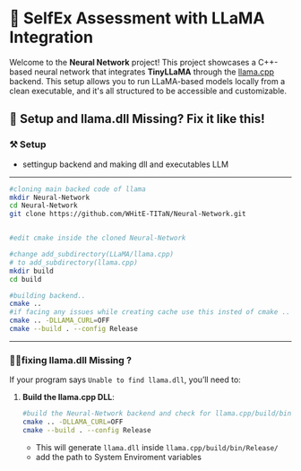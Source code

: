 # 🧠 SelfEx Assessment with LLaMA Integration

Welcome to the **Neural Network** project! This project showcases a C++-based neural network that integrates **TinyLLaMA** through the [llama.cpp](https://github.com/ggerganov/llama.cpp) backend. This setup allows you to run LLaMA-based models locally from a clean executable, and it's all structured to be accessible and customizable.

## 🔗 Setup and llama.dll Missing? Fix it like this!

### ⚒️ Setup
 * settingup backend and making dll and executables LLM

---
```bash
#cloning main backed code of llama
mkdir Neural-Network
cd Neural-Network
git clone https://github.com/WHitE-TITaN/Neural-Network.git


#edit cmake inside the cloned Neural-Network

#change add_subdirectory(LLaMA/llama.cpp) 
# to add_subdirectory(llama.cpp)
mkdir build
cd build

#building backend..
cmake ..
#if facing any issues while creating cache use this insted of cmake .. then use --build command.
cmake .. -DLLAMA_CURL=OFF
cmake --build . --config Release
```

---
### ⛓️‍💥fixing llama.dll Missing ?
If your program says `Unable to find llama.dll`, you’ll need to:

1. **Build the llama.cpp DLL**:

     ```bash
     #build the Neural-Network backend and check for llama.cpp/build/bin/Release/llama.dll 
     cmake .. -DLLAMA_CURL=OFF
     cmake --build . --config Release
     ```
   * This will generate `llama.dll` inside `llama.cpp/build/bin/Release/`
   * add the path to System Enviroment variables
